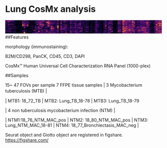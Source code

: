 # Lung CosMx analysis
 ![fig](./R/env_matrix_crop.png)
##Features

morphology (immunostaining):

B2M/CD298, PanCK, CD45, CD3, DAPI

CosMx™ Human Universal Cell Characterization RNA Panel (1000-plex) 



##Samples

15~ 47 FOVs per sample
7 FFPE tissue samples
| 3 Mycobacterium tuberculosis (MTB) |　

| MTB1: 18_72_TB | MTB2: Lung_TB_18-78 | MTB3: Lung_TB_18-79

| 4 non tuberculosis mycobacterium infection (NTM) |  

| NTM1:18_76_NTM_MAC_pos | NTM2: 18_80_NTM_MAC_pos | NTM3: Lung_NTM_MAC_18-81 | NTM4: 18_77_Bronchiectasis_MAC_neg |

Seurat object and Giotto object are registered in figshare. https://figshare.com/
